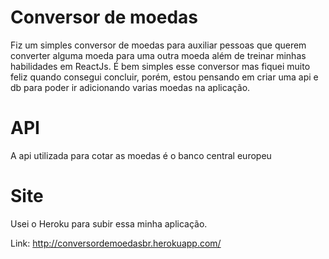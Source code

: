 # Conversor de moedas
Fiz um simples conversor de moedas para auxiliar pessoas que querem converter alguma moeda para uma outra moeda além de treinar minhas habilidades em ReactJs.
É bem simples esse conversor mas fiquei muito feliz quando consegui concluir, porém, estou pensando em criar uma api e db para poder ir adicionando varias moedas na aplicação.

# API
A api utilizada para cotar as moedas é o banco central europeu

# Site
Usei o Heroku para subir essa minha aplicação.

Link: http://conversordemoedasbr.herokuapp.com/
